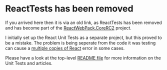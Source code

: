 ﻿# ReactTests has been removed

If you arrived here then it is via an old link, as ReactTests has been removed and has become 
part of the 
[ReactWebPack.CoreRC2](https://github.com/JonPSmith/AspNetReactSamples/tree/master/ReactWebPack.CoreRC2) 
project.

I initially set up the React Unit Tests as a separate project, but this proved to be a mistake.
The problem is being seperate from the code it was testing can cause a 
[multiple copies of React](https://fb.me/react-refs-must-have-owner) 
error in some cases. 

Please have a look at the top-level [README file](https://github.com/JonPSmith/AspNetReactSamples)
for more information on the Unit Tests and articles.
